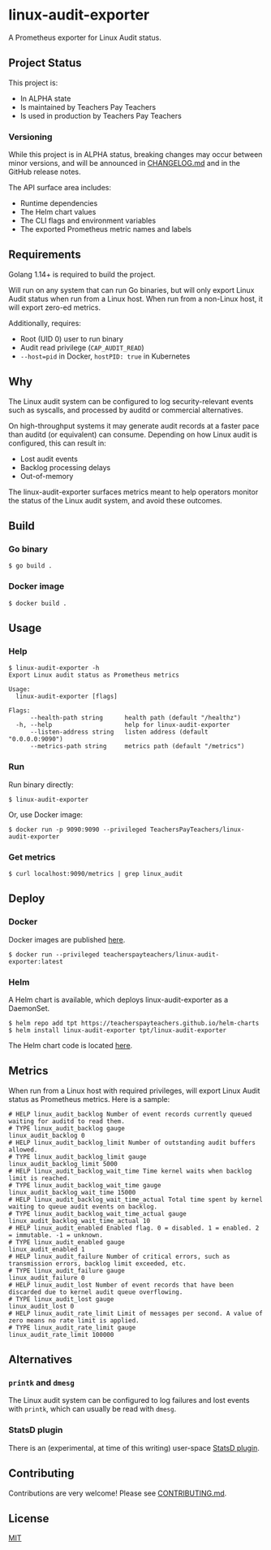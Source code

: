 linux-audit-exporter
====================

A Prometheus exporter for Linux Audit status.

## Project Status

This project is:

 * In ALPHA state
 * Is maintained by Teachers Pay Teachers
 * Is used in production by Teachers Pay Teachers

### Versioning

While this project is in ALPHA status, breaking changes
may occur between minor versions, and will be announced
in [CHANGELOG.md](https://github.com/TeachersPayTeachers/linux-audit-exporter/blob/main/CHANGELOG.md)
and in the GitHub release notes.

The API surface area includes:

 * Runtime dependencies
 * The Helm chart values
 * The CLI flags and environment variables
 * The exported Prometheus metric names and labels

## Requirements

Golang 1.14+ is required to build the project.

Will run on any system that can run Go binaries, but will only
export Linux Audit status when run from a Linux host. When run
from a non-Linux host, it will export zero-ed metrics.

Additionally, requires:

 * Root (UID 0) user to run binary
 * Audit read privilege (`CAP_AUDIT_READ`)
 * `--host=pid` in Docker, `hostPID: true` in Kubernetes

## Why

The Linux audit system can be configured to log security-relevant
events such as syscalls, and processed by auditd or commercial
alternatives.

On high-throughput systems it may generate audit records at a faster
pace than auditd (or equivalent) can consume. Depending on how
Linux audit is configured, this can result in:

 * Lost audit events
 * Backlog processing delays
 * Out-of-memory

The linux-audit-exporter surfaces metrics meant to help operators
monitor the status of the Linux audit system, and avoid these
outcomes.

## Build

### Go binary

```
$ go build .
```

### Docker image

```
$ docker build .
```

## Usage

### Help

```
$ linux-audit-exporter -h
Export Linux audit status as Prometheus metrics

Usage:
  linux-audit-exporter [flags]

Flags:
      --health-path string      health path (default "/healthz")
  -h, --help                    help for linux-audit-exporter
      --listen-address string   listen address (default "0.0.0.0:9090")
      --metrics-path string     metrics path (default "/metrics")
```

### Run

Run binary directly:

```
$ linux-audit-exporter
```

Or, use Docker image:

```
$ docker run -p 9090:9090 --privileged TeachersPayTeachers/linux-audit-exporter
```

### Get metrics

```
$ curl localhost:9090/metrics | grep linux_audit
```

## Deploy

### Docker

Docker images are published [here](https://hub.docker.com/repository/docker/teacherspayteachers/linux-audit-exporter).

```
$ docker run --privileged teacherspayteachers/linux-audit-exporter:latest
```

### Helm

A Helm chart is available, which deploys linux-audit-exporter as a DaemonSet.

```
$ helm repo add tpt https://teacherspayteachers.github.io/helm-charts
$ helm install linux-audit-exporter tpt/linux-audit-exporter
```

The Helm chart code is located [here](https://github.com/TeachersPayTeachers/linux-audit-exporter/tree/main/deploy/helm-charts/linux-audit-exporter).

## Metrics

When run from a Linux host with required privileges, will export
Linux Audit status as Prometheus metrics. Here is a sample:

```
# HELP linux_audit_backlog Number of event records currently queued waiting for auditd to read them.
# TYPE linux_audit_backlog gauge
linux_audit_backlog 0
# HELP linux_audit_backlog_limit Number of outstanding audit buffers allowed.
# TYPE linux_audit_backlog_limit gauge
linux_audit_backlog_limit 5000
# HELP linux_audit_backlog_wait_time Time kernel waits when backlog limit is reached.
# TYPE linux_audit_backlog_wait_time gauge
linux_audit_backlog_wait_time 15000
# HELP linux_audit_backlog_wait_time_actual Total time spent by kernel waiting to queue audit events on backlog.
# TYPE linux_audit_backlog_wait_time_actual gauge
linux_audit_backlog_wait_time_actual 10
# HELP linux_audit_enabled Enabled flag. 0 = disabled. 1 = enabled. 2 = immutable. -1 = unknown.
# TYPE linux_audit_enabled gauge
linux_audit_enabled 1
# HELP linux_audit_failure Number of critical errors, such as transmission errors, backlog limit exceeded, etc.
# TYPE linux_audit_failure gauge
linux_audit_failure 0
# HELP linux_audit_lost Number of event records that have been discarded due to kernel audit queue overflowing.
# TYPE linux_audit_lost gauge
linux_audit_lost 0
# HELP linux_audit_rate_limit Limit of messages per second. A value of zero means no rate limit is applied.
# TYPE linux_audit_rate_limit gauge
linux_audit_rate_limit 100000
```

## Alternatives

### `printk` and `dmesg`

The Linux audit system can be configured to log failures and lost
events with `printk`, which can usually be read with `dmesg`.

### StatsD plugin

There is an (experimental, at time of this writing) user-space [StatsD plugin](https://github.com/linux-audit/audit-userspace/tree/27bb97d1dd04cc3768ab7756008a7164f308bf85/audisp/plugins/statsd).

## Contributing

Contributions are very welcome! Please see [CONTRIBUTING.md](https://github.com/TeachersPayTeachers/linux-audit-exporter/blob/main/CONTRIBUTING.md).

## License

[MIT](https://github.com/TeachersPayTeachers/linux-audit-exporter/blob/main/LICENSE.md)
